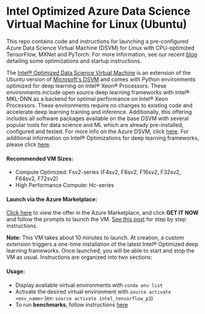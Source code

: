 # Intel Optimized Azure Data Science Virtual Machine for Linux (Ubuntu)

This repo contains code and instructions for launching a pre-configured Azure Data Science Virtual Machine (DSVM) for Linux with CPU-optimized TensorFlow, MXNet and PyTorch. For more information, see our recent [blog](https://www.intel.ai/intel-optimized-data-science-virtual-machine-azure) detailing some optimizations and startup instructions.

The [Intel® Optimized Data Science Virtual Machine](https://azuremarketplace.microsoft.com/en-us/marketplace/apps/intel-bigdl.inteldsvm) is an extension of the Ubuntu version of [Microsoft's DSVM](https://azure.microsoft.com/en-us/services/virtual-machines/data-science-virtual-machines/) and comes with Python environments optimized for deep learning on Intel® Xeon® Processors. These environments include open source deep learning frameworks with Intel® MKL-DNN as a backend for optimal performance on Intel® Xeon Processors. These environments require no changes to existing code and accelerate deep learning training and inference. Additionally, this offering includes all software packages available on the base DSVM with several popular tools for data science and ML which are already pre-installed, configured and tested. For more info on the Azure DSVM, click [here](https://azure.microsoft.com/en-us/services/virtual-machines/data-science-virtual-machines/). For additional information on Intel® Optimizations for deep learning frameworks, please click [here](https://www.intel.ai/framework-optimizations/).

#### Recommended VM Sizes:

-   Compute Optimized: Fsv2-series (F4sv2, F8sv2, F16sv2, F32sv2, F64sv2, F72sv2)
-   High Performance Compute: Hc-series

#### Launch via the Azure Marketplace:

[Click here](http://aka.ms/dsvm/intel) to view the offer in the Azure Marketplace, and click **GET IT NOW** and follow the prompts to launch the VM. [See this post](https://www.intel.ai/intel-optimized-data-science-virtual-machine-azure/?utm_campaign=2019-Q1-US-AI-Always-On-IntelAI_LI) for step by step instructions.

**Note:**  This VM takes about 10 minutes to launch. At creation, a custom extension triggers a one-time installation of the latest Intel® Optimized deep learning frameworks. Once launched, you will be able to start and stop the VM as usual.
Instructions are organized into two sections:

#### Usage:

-  Display available virtual environments with `conda env list`
-   Activate the desired virtual environment with `source activate <env_name>` (ex: `source activate intel_tensorflow_p3`)
-   To run **benchmarks**, follow instructions [here](https://github.com/IntelAI/azure-applications/blob/master/scripts/benchmark/intel_tf_cnn_benchmarks.sh)
